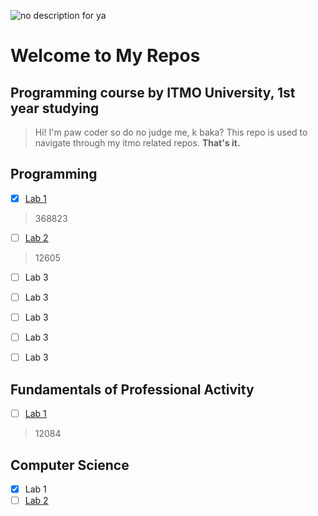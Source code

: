 ![no description for ya](https://cdn.dribbble.com/userupload/3273671/file/original-5966c5710b59b3261a84f54a7bf88c44.jpg)
# Welcome to My Repos

## Programming course by ITMO University, 1st year studying

> Hi! I'm paw coder so do no judge me, k baka? This repo is used to
> navigate through my itmo related repos. 
> **That's it.**

## Programming

 - [x] [Lab 1](https://github.com/isofinly/lab_1)
 > 368823
 - [ ] [Lab 2](https://github.com/isofinly/lab2)
 > 12605 
 - [ ] Lab 3
 - [ ] Lab 3
 - [ ] Lab 3
 - [ ] Lab 3
 - [ ] Lab 3


## Fundamentals of Professional Activity

 - [ ] [Lab 1](https://github.com/isofinly/lab_0)

> 12084

## Computer Science

 - [x] Lab 1
 - [ ] [Lab 2](https://github.com/isofinly/CS-lab-2)
